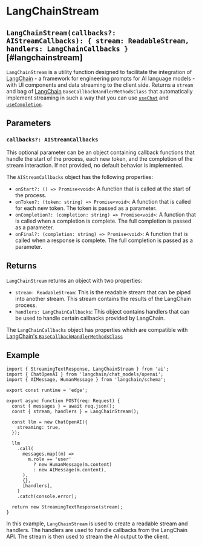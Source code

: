 # LangChainStream

## `LangChainStream(callbacks?: AIStreamCallbacks): { stream: ReadableStream, handlers: LangChainCallbacks }` [#langchainstream]

`LangChainStream` is a utility function designed to facilitate the integration of [LangChain](https://js.langchain.com/docs) - a framework for engineering prompts for AI language models - with UI components and data streaming to the client side. Returns a `stream` and bag of [LangChain](js.langchain.com/docs) `BaseCallbackHandlerMethodsClass` that automatically implement streaming in such a way that you can use [`useChat`](./use-chat) and [`useCompletion`](./use-completion).

## Parameters

### `callbacks?: AIStreamCallbacks`

This optional parameter can be an object containing callback functions that handle the start of the process, each new token, and the completion of the stream interaction. If not provided, no default behavior is implemented.

The `AIStreamCallbacks` object has the following properties:

- `onStart?: () => Promise<void>`: A function that is called at the start of the process.
- `onToken?: (token: string) => Promise<void>`: A function that is called for each new token. The token is passed as a parameter.
- `onCompletion?: (completion: string) => Promise<void>`: A function that is called when a completion is complete. The full completion is passed as a parameter.
- `onFinal?: (completion: string) => Promise<void>`: A function that is called when a response is complete. The full completion is passed as a parameter.

## Returns

`LangChainStream` returns an object with two properties:

- `stream: ReadableStream`: This is the readable stream that can be piped into another stream. This stream contains the results of the LangChain process.
- `handlers: LangChainCallbacks`: This object contains handlers that can be used to handle certain callbacks provided by LangChain.

The `LangChainCallbacks` object has properties which are compatible with [LangChain's `BaseCallbackHandlerMethodsClass`](https://js.langchain.com/docs)

## Example

```tsx filename="app/api/chat/route.ts"
import { StreamingTextResponse, LangChainStream } from 'ai';
import { ChatOpenAI } from 'langchain/chat_models/openai';
import { AIMessage, HumanMessage } from 'langchain/schema';

export const runtime = 'edge';

export async function POST(req: Request) {
  const { messages } = await req.json();
  const { stream, handlers } = LangChainStream();

  const llm = new ChatOpenAI({
    streaming: true,
  });

  llm
    .call(
      messages.map((m) =>
        m.role == 'user'
          ? new HumanMessage(m.content)
          : new AIMessage(m.content),
      ),
      {},
      [handlers],
    )
    .catch(console.error);

  return new StreamingTextResponse(stream);
}
```

In this example, `LangChainStream` is used to create a readable stream and handlers. The handlers are used to handle callbacks from the LangChain API. The stream is then used to stream the AI output to the client.
